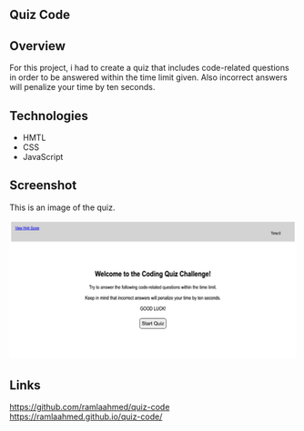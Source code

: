## Quiz Code

## Overview

For this project, i had to create a quiz that includes code-related questions in order to be answered within the time limit given. Also incorrect answers will penalize your time by ten seconds.

## Technologies

- HMTL
- CSS
- JavaScript

## Screenshot

This is an image of the quiz.

![codequiz](./assets/images/screencapture-127-0-0-1-5500-index-html-2022-08-03-16_58_06.png)

## Links

https://github.com/ramlaahmed/quiz-code
https://ramlaahmed.github.io/quiz-code/
